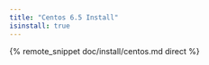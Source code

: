 ```yaml
---
title: "Centos 6.5 Install"
isinstall: true
---
```


{% remote_snippet doc/install/centos.md direct %}
